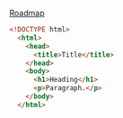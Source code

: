 [Roadmap](../../../README.md)

```html
<!DOCTYPE html>
  <html>
    <head>
      <title>Title</title>
    </head>
    <body>
      <h1>Heading</h1>
      <p>Paragraph.</p>
    </body>
  </html>
```

